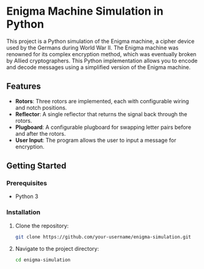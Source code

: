 # Enigma Machine Simulation in Python

This project is a Python simulation of the Enigma machine, a cipher device used by the Germans during World War II. The Enigma machine was renowned for its complex encryption method, which was eventually broken by Allied cryptographers. This Python implementation allows you to encode and decode messages using a simplified version of the Enigma machine.

## Features

- **Rotors**: Three rotors are implemented, each with configurable wiring and notch positions.
- **Reflector**: A single reflector that returns the signal back through the rotors.
- **Plugboard**: A configurable plugboard for swapping letter pairs before and after the rotors.
- **User Input**: The program allows the user to input a message for encryption.

## Getting Started

### Prerequisites

- Python 3

### Installation

1. Clone the repository:
    ```bash
    git clone https://github.com/your-username/enigma-simulation.git
    ```
2. Navigate to the project directory:
    ```bash
    cd enigma-simulation
    ```


